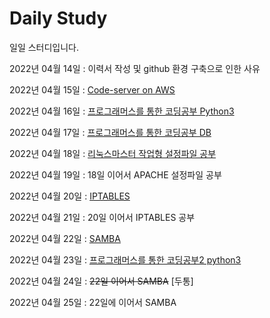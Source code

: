 # Daily Study
일일 스터디입니다.

2022년 04월 14일 : 이력서  작성 및 github 환경 구축으로 인한 사유

2022년 04월 15일 : [Code-server on AWS](/2022/0415_Create_Code_Server.md)

2022년 04월 16일 : [프로그래머스를 통한 코딩공부 Python3](/2022/0416_Study.md)

2022년 04월 17일 : [프로그래머스를 통한 코딩공부 DB](/2022/0417_Study.md)

2022년 04월 18일 : [리눅스마스터 작업형 설정파일 공부](/2022/0418_0419_LinuxMaster_Study.md)

2022년 04월 19일 : 18일 이어서 APACHE 설정파일 공부

2022년 04월 20일 : [IPTABLES](/2022/0420_IPTABLES.md)

2022년 04월 21일 : 20일 이어서 IPTABLES 공부 

2022년 04월 22일 : [SAMBA](/2022/0422_SAMBA.md)

2022년 04월 23일 : [프로그래머스를 통한 코딩공부2 python3](/2022/0423_Study.md)

2022년 04월 24일 : ~~22일 이어서 SAMBA~~ [두통]

2022년 04월 25일 : 22일에 이어서 SAMBA
